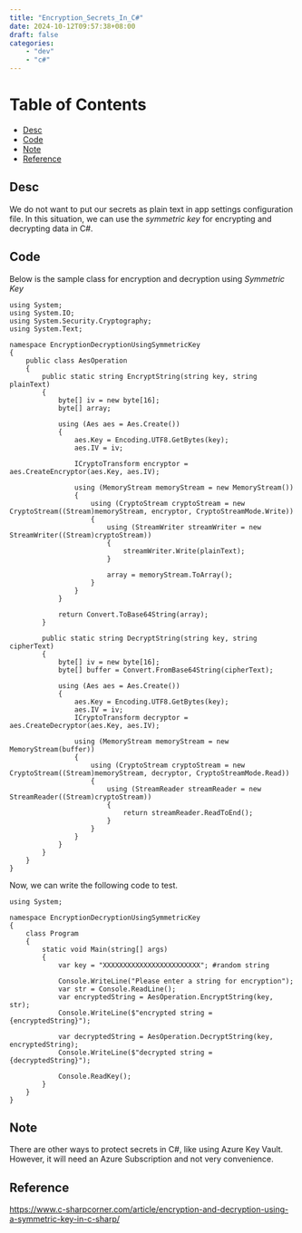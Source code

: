 ```yaml
---
title: "Encryption_Secrets_In_C#"
date: 2024-10-12T09:57:38+08:00
draft: false
categories:
    - "dev"
    - "c#"
---
```

# Table of Contents
- [Desc](#desc)
- [Code](#code)
- [Note](#note)
- [Reference](#reference)

## Desc
We do not want to put our secrets as plain text in app settings configuration file. In this situation, we can use the *symmetric key* for encrypting and decrypting data in C#.

## Code
Below is the sample class for encryption and decryption using *Symmetric Key*

    using System;
    using System.IO;
    using System.Security.Cryptography;
    using System.Text;

    namespace EncryptionDecryptionUsingSymmetricKey
    {
        public class AesOperation
        {
            public static string EncryptString(string key, string plainText)
            {
                byte[] iv = new byte[16];
                byte[] array;

                using (Aes aes = Aes.Create())
                {
                    aes.Key = Encoding.UTF8.GetBytes(key);
                    aes.IV = iv;

                    ICryptoTransform encryptor = aes.CreateEncryptor(aes.Key, aes.IV);

                    using (MemoryStream memoryStream = new MemoryStream())
                    {
                        using (CryptoStream cryptoStream = new CryptoStream((Stream)memoryStream, encryptor, CryptoStreamMode.Write))
                        {
                            using (StreamWriter streamWriter = new StreamWriter((Stream)cryptoStream))
                            {
                                streamWriter.Write(plainText);
                            }

                            array = memoryStream.ToArray();
                        }
                    }
                }

                return Convert.ToBase64String(array);
            }

            public static string DecryptString(string key, string cipherText)
            {
                byte[] iv = new byte[16];
                byte[] buffer = Convert.FromBase64String(cipherText);

                using (Aes aes = Aes.Create())
                {
                    aes.Key = Encoding.UTF8.GetBytes(key);
                    aes.IV = iv;
                    ICryptoTransform decryptor = aes.CreateDecryptor(aes.Key, aes.IV);

                    using (MemoryStream memoryStream = new MemoryStream(buffer))
                    {
                        using (CryptoStream cryptoStream = new CryptoStream((Stream)memoryStream, decryptor, CryptoStreamMode.Read))
                        {
                            using (StreamReader streamReader = new StreamReader((Stream)cryptoStream))
                            {
                                return streamReader.ReadToEnd();
                            }
                        }
                    }
                }
            }
        }
    }

Now, we can write the following code to test.

    using System;

    namespace EncryptionDecryptionUsingSymmetricKey
    {
        class Program
        {
            static void Main(string[] args)
            {
                var key = "XXXXXXXXXXXXXXXXXXXXXXXX"; #random string

                Console.WriteLine("Please enter a string for encryption");
                var str = Console.ReadLine();
                var encryptedString = AesOperation.EncryptString(key, str);
                Console.WriteLine($"encrypted string = {encryptedString}");

                var decryptedString = AesOperation.DecryptString(key, encryptedString);
                Console.WriteLine($"decrypted string = {decryptedString}");

                Console.ReadKey();
            }
        }
    }

## Note
There are other ways to protect secrets in C#, like using Azure Key Vault. However, it will need an Azure Subscription and not very convenience.

## Reference
https://www.c-sharpcorner.com/article/encryption-and-decryption-using-a-symmetric-key-in-c-sharp/